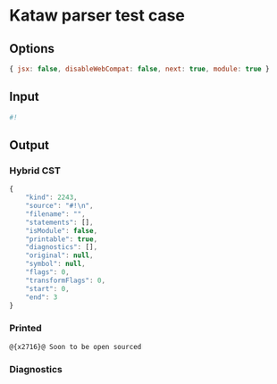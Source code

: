 # Kataw parser test case

## Options

`````js
{ jsx: false, disableWebCompat: false, next: true, module: true }
`````

## Input

`````js
#!

`````

## Output

### Hybrid CST

```javascript
{
    "kind": 2243,
    "source": "#!\n",
    "filename": "",
    "statements": [],
    "isModule": false,
    "printable": true,
    "diagnostics": [],
    "original": null,
    "symbol": null,
    "flags": 0,
    "transformFlags": 0,
    "start": 0,
    "end": 3
}
```

### Printed

```javascript
@{x2716}@ Soon to be open sourced
```

### Diagnostics

```javascript

```

